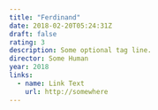 ```yaml
---
title: "Ferdinand"
date: 2018-02-20T05:24:31Z
draft: false
rating: 3
description: Some optional tag line.
director: Some Human
year: 2018
links:
  - name: Link Text
    url: http://somewhere
---
```

